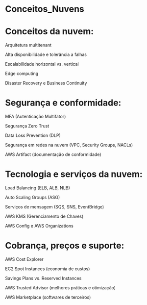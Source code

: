 # Conceitos_Nuvens

# Conceitos da nuvem:

Arquitetura multitenant

Alta disponibilidade e tolerância a falhas

Escalabilidade horizontal vs. vertical

Edge computing

Disaster Recovery e Business Continuity

# Segurança e conformidade:

MFA (Autenticação Multifator)

Segurança Zero Trust

Data Loss Prevention (DLP)

Segurança em redes na nuvem (VPC, Security Groups, NACLs)

AWS Artifact (documentação de conformidade)

# Tecnologia e serviços da nuvem:

Load Balancing (ELB, ALB, NLB)

Auto Scaling Groups (ASG)

Serviços de mensagem (SQS, SNS, EventBridge)

AWS KMS (Gerenciamento de Chaves)

AWS Config e AWS Organizations

# Cobrança, preços e suporte:

AWS Cost Explorer

EC2 Spot Instances (economia de custos)

Savings Plans vs. Reserved Instances

AWS Trusted Advisor (melhores práticas e otimização)

AWS Marketplace (softwares de terceiros)
